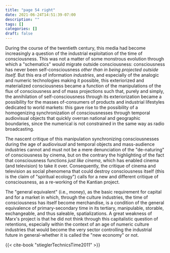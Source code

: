 ```yaml
---
title: "page 54 right"
date: 2021-06-24T14:51:39-07:00
description: ""
tags: []
categories: []
draft: false
---
```


During the course
of the twentieth century, this media had become increasingly a question of the industrial exploitation of the time of consciousness. This was
not a matter of some monstrous evolution through which a "schematics"
would migrate outside consciousness: consciousness has never been self-consciousness *other than in being projected outside itself.* But this era of
information *industries*, and especially of the analogic and numeric technologies making it possible, this exteriorized and materialized consciousness became a function of the manipulations of the flux of consciousness
and of mass projections such that, purely and simply, the annihilation
of self-consciousness through its exteriorization became a possibility for
the masses of-consumers of products and industrial lifestyles dedicated
to world markets: this gave rise to the possibility of a homogenizing synchronization of consciousnesses through temporal audiovisual objects
that quickly overran national and geographic boundaries, since the numerical is not constrained in the same way as radio broadcasting.

The nascent critique of this manipulation synchronizing consciousnesses during the age of audio*visual* and temporal objects and mass-audience industries cannot and must not be a mere denunciation of the
"de-naturing" of consciousness by cinema, but on the contrary the highlighting of the fact that consciousness functions *just like cinema*, which
has enabled cinema (and television) to take it over. Consequently, the
critique of cinema and television as social phenomena that could destroy
consciousness itself (this is the claim of "spiritual ecology") calls for a
new and different critique of consciousness, as a re-working of the Kantian project.

The "general equivalent" (i.e., money), as the basic requirement for
capital and for a market in which, through the culture industries, the
time of consciousness has itself become merchandise, is a condition of the
general equivalence of primary-secondary time in its tertiary, manipulable, storable, exchangeable, and thus saleable, spatializations. A great
weakness of Marx's project is that he did not think through this capitalistic question of retentions, especially within the context of an age of numeric culture industries that would become the very sector controlling
the industrial future in general-whether it is called the "new economy"
or not.

{{< cite-book "stieglerTechnicsTime2011" >}}